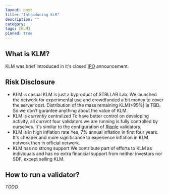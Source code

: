 ```yaml
---
layout: post
title: "Introducing KLM"
description: ""
category: 
tags: [KLM]
pinned: true
---
```


## What is KLM?

KLM was brief introduced in it's closed [IPO](/klm/ipo) announcement.

## Risk Disclosure

* KLM is casual
  KLM is just a byproduct of STRLLAR Lab. We launched the network for experimental use and crowdfunded a bit money to cover the server cost. Distribution of the mass remaining KLM(>95%) is TBD. So we don't gurantee anything about the value of KLM.
* KLM is _currently_ centralized
  To have better control on developing activity, all *current* four validators we are running is fully controlled by ourselves. It's similar to the configuration of [Ripple](ripple.com) validators.
* KLM is in high inflation rate
  Yes, 7% annual inflation in first four years. It's cheaper and more significance to experience inflation in KLM network then in official network.
* KLM has no strong support
  We contribute part of efforts to KLM as individuals and has no extra financial support from neither investors nor SDF, except selling KLM.


## How to run a validator?

_TODO_